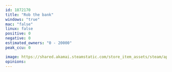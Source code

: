 ```yaml
---
id: 1872170
title: "Rob the bank"
windows: "true"
mac: "false"
linux: false
positive: 0
negative: 0
estimated_owners: "0 - 20000"
peak_ccu: 0

image: https://shared.akamai.steamstatic.com/store_item_assets/steam/apps/1872170/header.jpg?t=1662987040
opinions:
---
```

